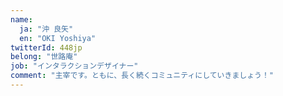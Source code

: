 ```yaml
---
name:
  ja: "沖 良矢"
  en: "OKI Yoshiya"
twitterId: 448jp
belong: "世路庵"
job: "インタラクションデザイナー"
comment: "主宰です。ともに、長く続くコミュニティにしていきましょう！"
---
```

